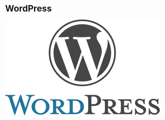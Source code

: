 # WordPress

![](https://raw.githubusercontent.com/catedu/soportes-informaticos-profesorado/master/img/wordpress-logo-stacked-rgb.png)

